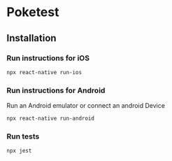# Poketest
## Installation
### Run instructions for iOS
```sh
npx react-native run-ios
```
### Run instructions for Android
Run an Android emulator or connect an android Device
```sh
npx react-native run-android
```
### Run tests
```sh
npx jest
```

